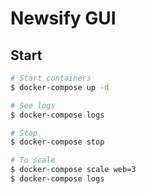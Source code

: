 # Newsify GUI

## Start
```sh
# Start containers
$ docker-compose up -d

# See logs
$ docker-compose logs

# Stop
$ docker-compose stop

# To scale
$ docker-compose scale web=3
$ docker-compose logs
```
